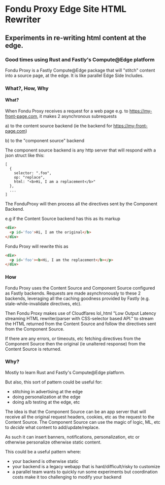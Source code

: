# Fondu Proxy Edge Site HTML Rewriter

## Experiments in re-writing html content at the edge.
### Good times using Rust and Fastly's Compute@Edge platform

Fondu Proxy is a Fastly Compute@Edge package that will "stitch" content
into a source page, at the edge. It is like parallel Edge Side
Includes.

### What?, How, Why

#### What?

When Fondu Proxy receives a request for a web page e.g. to
https://my-front-page.com, it makes 2
asynchronous subrequests

a) to the content source backend (ie the backend for https://my-front-page.com)



b) to the "component source" backend

The component source backend is any http server that will respond with a
json struct like this:

```
[
  {
    selector: ".foo",
    op: "replace",
    html: "<b>Hi, I am a replacement</b>"
  },
  ...
]
```

The FonduProxy will then process all the directives sent by the
Component Backend.

e.g if the Content Source backend has this as its markup

```html
<div>
  <p id='foo'>Hi, I am the original</b>
</div>
```

Fondu Proxy will rewrite this as

```html
<div>
  <p id='foo'><b>Hi, I am the replacement</b></p>
</div>
```

### How

Fondu Proxy uses the Content Source and Component Source configured as Fastly backends.
Requests are made asynchronously to these 2 backends, leveraging all the
caching goodness provided by Fastly (e.g. stale-while-invalidate
directives, etc).

Then Fondu Proxy makes use of Cloudflares lol_html "Low Output Latency streaming
HTML rewriter/parser with CSS-selector based API." to stream the HTML
returned from the Content Source and follow the directives sent from the
Component Source.

If there are any errors, or timeouts, etc fetching directives from the
Component Source then the original (ie unaltered response) from the
Content Source is returned.

### Why?

Mostly to learn Rust and Fastly's Compute@Edge platform.

But also, this sort of pattern could be useful for:

- stitching in advertising at the edge
- doing personalization at the edge
- doing a/b testing at the edge, etc


The idea is that the Component Source can be an app server
that will receive all the original request headers,
cookies, etc as the request to the Content Source. The Component Source can use the magic
of logic, ML, etc to _decide_ what content to add/update/replace. 

As such it can insert banners, notifications, personalization, etc or
otherwise personalize otherwise static content.

This could be a useful pattern where: 

- your backend is otherwise static
- your backend is a legacy webapp that is hard/difficult/risky to customize
- a parallel team wants to quickly run some experiments but coordination costs make it too challenging to modify your backend
